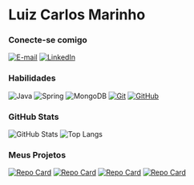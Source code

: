 # Luiz Carlos Marinho

### Conecte-se comigo

[![E-mail](https://img.shields.io/badge/-Email-000?style=for-the-badge&logo=gmail&logoColor=E94D5F)](mailto:luizcmarinho9@gmail.com)
[![LinkedIn](https://img.shields.io/badge/-LinkedIn-000?style=for-the-badge&logo=linkedin&logoColor=30A3DC)](https://www.linkedin.com/in/luizm9/)

### Habilidades

![Java](https://img.shields.io/badge/java-%23ED8B00.svg?style=for-the-badge&logo=openjdk&logoColor=white)
![Spring](https://img.shields.io/badge/spring-%236DB33F.svg?style=for-the-badge&logo=spring&logoColor=white)
![MongoDB](https://img.shields.io/badge/MongoDB-%234ea94b.svg?style=for-the-badge&logo=mongodb&logoColor=white)
[![Git](https://img.shields.io/badge/Git-000?style=for-the-badge&logo=git&logoColor=E94D5F)](https://git-scm.com/doc)
[![GitHub](https://img.shields.io/badge/GitHub-000?style=for-the-badge&logo=github&logoColor=30A3DC)](https://docs.github.com/)

### GitHub Stats

![GitHub Stats](https://github-readme-stats.vercel.app/api?username=LuizM9&theme=transparent&bg_color=000&border_color=30A3DC&show_icons=true&icon_color=30A3DC&title_color=E94D5F&text_color=FFF)
![Top Langs](https://github-readme-stats-git-masterrstaa-rickstaa.vercel.app/api/top-langs/?username=LuizM9&bg_color=000&border_color=30A3DC&title_color=E94D5F&text_color=FFF)

### Meus Projetos

[![Repo Card](https://github-readme-stats.vercel.app/api/pin/?username=LuizM9&repo=chess-system&bg_color=000&border_color=30A3DC&show_icons=true&icon_color=30A3DC&title_color=E94D5F&text_color=FFF)](https://github.com/LuizM9/chess-system)
[![Repo Card](https://github-readme-stats.vercel.app/api/pin/?username=LuizM9&repo=workshop-spring3-jpa&bg_color=000&border_color=30A3DC&show_icons=true&icon_color=30A3DC&title_color=E94D5F&text_color=FFF)](https://github.com/LuizM9/workshop-spring3-jpa)
[![Repo Card](https://github-readme-stats.vercel.app/api/pin/?username=LuizM9&repo=workshop-javafx-jdbc&bg_color=000&border_color=30A3DC&show_icons=true&icon_color=30A3DC&title_color=E94D5F&text_color=FFF)](https://github.com/LuizM9/workshop-javafx-jdbc)
[![Repo Card](https://github-readme-stats.vercel.app/api/pin/?username=LuizM9&repo=workshop-spring-boot-mongodb&bg_color=000&border_color=30A3DC&show_icons=true&icon_color=30A3DC&title_color=E94D5F&text_color=FFF)](https://github.com/LuizM9/workshop-spring-boot-mongodb)
